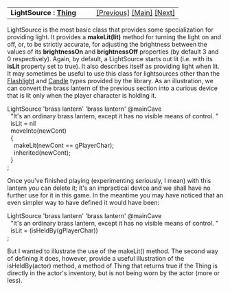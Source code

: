---
---
<table width="100%" data-border="0" data-cellspacing="0"
data-cellpadding="3" data-bgcolor="#C0C0C0">
<colgroup>
<col style="width: 50%" />
<col style="width: 50%" />
</colgroup>
<tbody>
<tr>
<td style="text-align: left;"><strong>LightSource : <a
href="thing-introduction.html">Thing</a><br />
</strong></td>
<td style="text-align: right;"><a href="brightness.html">[Previous]</a>
<a href="generalintroduction.html">[Main]</a> <a
href="flashlight.html">[Next]</a></td>
</tr>
</tbody>
</table>

  
LightSource is the most basic class that provides some specialization
for providing light. It provides a **makeLit(lit)** method for turning
the light on and off, or, to be strictly accurate, for adjusting the
brightness between the values of its **brightnessOn** and
**brightnessOff** properties (by default 3 and 0 respectively). Again,
by default, a LightSource starts out lit (i.e. with its **isLit**
property set to true). It also describes itself as providing light when
lit. It may sometimes be useful to use this class for lightsources other
than the [Flashlight](flashlight.html) and [Candle](candle.html) types
provided by the library. As an illustration, we can convert the brass
lantern of the previous section into a curious device that is lit only
when the player character is holding it.  
  
LightSource 'brass lantern' 'brass lantern' @mainCave  
  "It's an ordinary brass lantern, except it has no visible means of control. "  
  isLit = nil  
  moveInto(newCont)  
  {  
    makeLit(newCont == gPlayerChar);  
    inherited(newCont);  
  }  
;  
  
Once you've finished playing (experimenting seriously, I mean) with this
lantern you can delete it; it's an impractical device and we shall have
no further use for it in this game. In the meantime you may have noticed
that an even simpler way to have defined it would have been:  
  
LightSource 'brass lantern' 'brass lantern' @mainCave  
  "It's an ordinary brass lantern, except it has no visible means of control. "  
  isLit = (isHeldBy(gPlayerChar))    
;  
  
But I wanted to illustrate the use of the makeLit() method. The second
way of defining it does, however, provide a useful illustration of the
isHeldBy(actor) method, a method of Thing that returns true if the Thing
is directly in the actor's inventory, but is not being worn by the actor
(more or less).  
  
  
